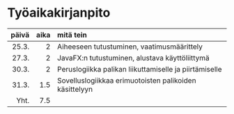 # Työaikakirjanpito

| päivä | aika | mitä tein    |
| -----:| ---: | :----------- |
| 25.3. | 2    | Aiheeseen tutustuminen, vaatimusmäärittely |
| 27.3. | 2    | JavaFX:n tutustuminen, alustava käyttöliittymä |
| 30.3. | 2    | Peruslogiikka palikan liikuttamiselle ja piirtämiselle |
| 31.3. | 1.5  | Sovelluslogiikkaa erimuotoisten palikoiden käsittelyyn |
| Yht.  | 7.5  |  |
